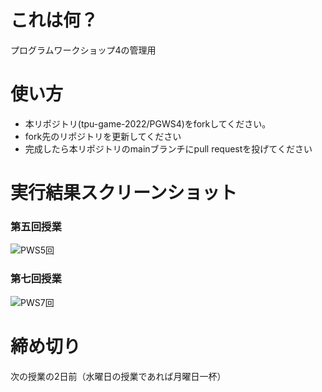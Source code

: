 # これは何？
プログラムワークショップ4の管理用

# 使い方

- 本リポジトリ(tpu-game-2022/PGWS4)をforkしてください。
- fork先のリポジトリを更新してください
- 完成したら本リポジトリのmainブランチにpull requestを投げてください

# 実行結果スクリーンショット 

### 第五回授業 
![PWS5回](https://user-images.githubusercontent.com/71625612/197548920-3e6a728a-1594-47fb-879d-2039aedc6f4c.png)

### 第七回授業 
![PWS7回](![image](https://user-images.githubusercontent.com/71625612/200341706-67d6e63a-8aba-49b0-bf43-f33bd32468df.png)
)




# 締め切り
次の授業の2日前（水曜日の授業であれば月曜日一杯）


